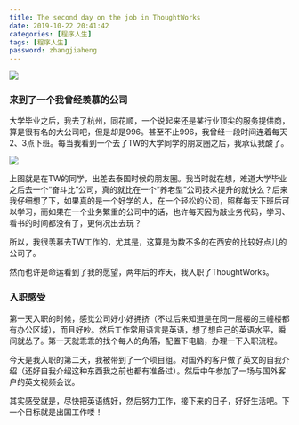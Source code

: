 ```yaml
---
title: The second day on the job in ThoughtWorks
date: 2019-10-22 20:41:42
categories: [程序人生]
tags: [程序人生]
password: zhangjiaheng
---
```


![](fm.png)



<!--more-->

### 来到了一个我曾经羡慕的公司

大学毕业之后，我去了杭州，同花顺，一个说起来还是某行业顶尖的服务提供商，算是很有名的大公司吧，但是却是996。甚至不止996，我曾经一段时间连着每天2、3点下班。每当我看到一个去了TW的大学同学的朋友圈之后，我承认我酸了。

![](wx.jpg)

上图就是在TW的同学，出差去泰国时候的朋友圈。我当时就在想，难道大学毕业之后去一个“奋斗比”公司，真的就比在一个“养老型”公司技术提升的就快么？后来我仔细想了下，如果真的是一个好学的人，在一个轻松的公司，照样每天下班后可以学习，而如果在一个业务繁重的公司中的话，也许每天因为敲业务代码，学习、看书的时间都没有了，更何况出去玩？

所以，我很羡慕去TW工作的，尤其是，这算是为数不多的在西安的比较好点儿的公司了。

然而也许是命运看到了我的愿望，两年后的昨天，我入职了ThoughtWorks。

### 入职感受

第一天入职的时候，感觉公司好小好拥挤（不过后来知道是在同一层楼的三幢楼都有办公区域），而且好吵。然后工作常用语言是英语，想了想自己的英语水平，瞬间就怂了。第一天就乖乖的找个每人的角落，配置下电脑，办理一下入职流程。

今天是我入职的第二天，我被带到了一个项目组。对国外的客户做了英文的自我介绍（还好自我介绍这种东西我之前也都有准备过）。然后中午参加了一场与国外客户的英文视频会议。

其实感受就是，尽快把英语练好，然后努力工作，接下来的日子，好好生活吧。下一个目标就是出国工作喽！
